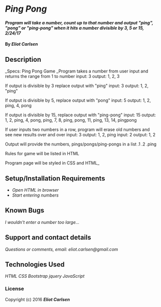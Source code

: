 # _Ping Pong_

#### _Program will take a number, count up to that number and output "ping", "pong" or "ping-pong" when it hits a number divisible by 3, 5 or 15, 2/24/17_

#### By _**Eliot Carlsen**_

## Description
_Specs: Ping Pong Game
_Program takes a number from user input and returns the range from 1 to number
input: 3
output: 1, 2, 3

If output is divisible by 3 replace output with "ping"
input: 3
output: 1, 2, "ping"

If output is divisible by 5, replace output with "pong"
input: 5
output: 1, 2, ping, 4, pong

If output is divisible by 15, replace output with "ping-pong"
input: 15
output: 1, 2, ping, 4, pong, ping, 7, 8, ping, pong, 11, ping, 13, 14, pingpong

If user inputs two numbers in a row, program will erase old numbers and see new results over and over
input: 3
output: 1, 2, ping
input: 2
output: 1, 2

Output will provide the numbers, pings/pongs/ping-pongs in a list
.1
.2
.ping

Rules for game will be listed in HTML

Program page will be styled in CSS and HTML_

## Setup/Installation Requirements

* _Open HTML in browser_
* _Start entering numbers_

## Known Bugs

_I wouldn't enter a number too large..._

## Support and contact details

_Questions or comments, email: eliot.carlsen@gmail.com_

## Technologies Used

_HTML_
_CSS_
_Bootstrap_
_jquery_
_JavaScript_

### License

Copyright (c) 2016 **_Eliot Carlsen_**
